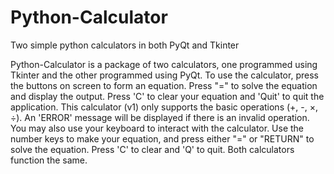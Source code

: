 # Python-Calculator
Two simple python calculators in both PyQt and Tkinter

Python-Calculator is a package of two calculators, one programmed using Tkinter and the other programmed using PyQt. To use the calculator, press the buttons on screen to form an equation. Press "=" to solve the equation and display the output. Press 'C' to clear your equation and 'Quit' to quit the application. This calculator (v1) only supports the basic operations (+, -, ×, ÷). An 'ERROR' message will be displayed if there is an invalid operation. You may also use your keyboard to interact with the calculator. Use the number keys to make your equation, and press either "=" or "RETURN" to solve the equation. Press 'C' to clear and 'Q' to quit. Both calculators function the same.
